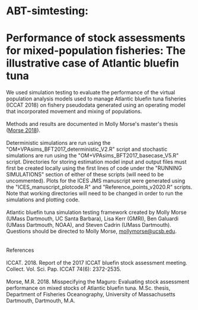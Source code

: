 # ABT-simtesting: 
# Performance of stock assessments for mixed-population fisheries: The illustrative case of Atlantic bluefin tuna
We used simulation testing to evaluate the performance of the virtual population analysis models used to manage Atlantic bluefin tuna fisheries (ICCAT 2018) on fishery pseudodata generated using an operating model that incorporated movement and mixing of populations.
<br>
<br>
Methods and results are documented in Molly Morse's master's thesis ([Morse 2018](https://www.researchgate.net/profile/Molly_Morse/publication/327562078_MISSPECIFYING_THE_MAGURO_EVALUATING_STOCK_ASSESSMENT_PERFORMANCE_ON_MIXED_STOCKS_OF_ATLANTIC_BLUEFIN_TUNA/links/5b96ec88a6fdccfd54403c18/MISSPECIFYING-THE-MAGURO-EVALUATING-STOCK-ASSESSMENT-PERFORMANCE-ON-MIXED-STOCKS-OF-ATLANTIC-BLUEFIN-TUNA.pdf)).
<br>
<br>
Deterministic simulations are run using the "OM+VPAsims_BFT2017_deterministic_V2.R" script and stochastic simulations are run using the "OM+VPAsims_BFT2017_basecase_V5.R" script. Directories for storing estimation model input and output files must first be created locally using the first lines of code under the "RUNNING SIMULATIONS" section of either of these scripts (will need to be uncommented). Plots for the ICES JMS manuscript were generated using the "ICES_manuscript_plotcode.R" and "Reference_points_v2020.R" scripts. Note that working directories will need to be changed in order to run the simulations and plotting code. 
<br>
<br>
Atlantic bluefin tuna simulation testing framework created by Molly Morse (UMass Dartmouth, UC Santa Barbara), Lisa Kerr (GMRI), Ben Galuardi (UMass Dartmouth, NOAA), and Steven Cadrin (UMass Dartmouth). Questions should be directed to Molly Morse, mollymorse@ucsb.edu.
<br>
<br>
<br>
References
<br>
<br>
ICCAT. 2018. Report of the 2017 ICCAT bluefin stock assessment meeting. Collect. Vol. Sci. Pap. ICCAT 74(6): 2372-2535.
<br>
<br>
Morse, M.R. 2018. Misspecifying the Maguro: Evaluating stock assessment performance on mixed stocks of Atlantic bluefin tuna. M.Sc. thesis, Department of Fisheries Oceanography, University of Massachusetts Dartmouth, Dartmouth, M.A.

